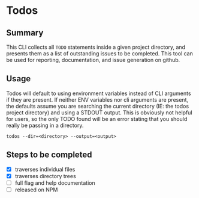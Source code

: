 # Todos

## Summary
This CLI collects all `TODO` statements inside a given project directory, and presents them as a list of outstanding issues to be completed. This tool can be used for reporting, documentation, and issue generation on github.

## Usage
Todos will default to using environment variables instead of CLI arguments if they are present. If neither ENV variables nor cli arguments are present, the defaults assume you are searching the current directory (IE: the todos project directory) and using a STDOUT output. This is obviously not helpful for users, so the only TODO found will be an error stating that you should really be passing in a directory.

``` shell
todos --dir=<directory> --output=<output>
```

## Steps to be completed
- [x] traverses individual files
- [x] traverses directory trees
- [ ] full flag and help documentation
- [ ] released on NPM
